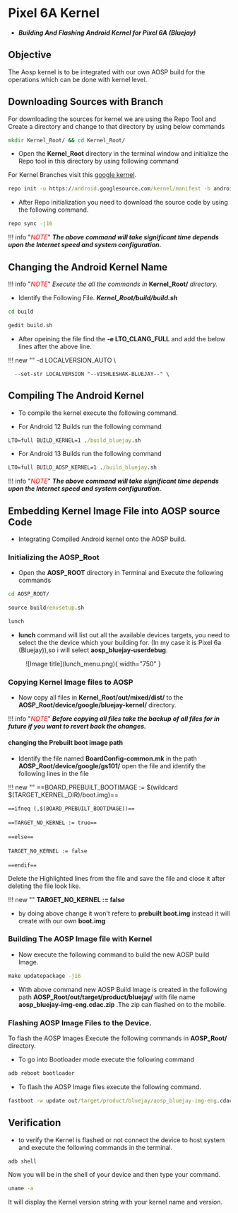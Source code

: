 # Pixel 6A Kernel

* ***Building And Flashing Android Kernel for Pixel 6A (Bluejay)***

## Objective

The Aosp kernel is to be integrated with our own AOSP build for the operations which can be done with kernel level.

## Downloading Sources with Branch

For downloading the sources for kernel we are using the Repo Tool and Create a directory and change to that directory by using below commands

```cmd
mkdir Kernel_Root/ && cd Kernel_Root/
```

* Open the **Kernel_Root** directory in the terminal window and initialize the Repo tool in this directory by using following command

For Kernel Branches visit this [google kernel](https://android.googlesource.com/kernel/gs/).

```cmd
repo init -u https://android.googlesource.com/kernel/manifest -b android-gs-bluejay-5.10-android12L-d2
```

* After Repo initialization you need to download the source code by using the following command.

```cmd
repo sync -j16
```
<!-- <span style="color:Red">NOTE:</span> ***The above command will take significant time depends upon the Internet speed and system configuration.*** -->
!!! info "<span style="color:Red">*NOTE*</span>"
    ***The above command will take significant time depends upon the Internet speed and system configuration.***

## Changing the Android Kernel Name

<!-- <span style="color:Red">NOTE:</span> ***Execute the all the commands in*** **Kernel_Root/** ***directory.*** -->

!!! info "<span style="color:Red">*NOTE*</span>"
    *Execute the all the commands in* **Kernel_Root/** *directory.*

* Identify the Following File. ***Kernel_Root/build/build.sh***

```cmd
cd build
```

```cmd
gedit build.sh
```

* After opeining the file find the **-e LTO_CLANG_FULL** and add the below lines after the above line.

!!! new ""
      -d LOCALVERSION_AUTO \

      --set-str LOCALVERSION "--VISHLESHAK-BLUEJAY--" \

## Compiling The Android Kernel

* To compile the kernel execute the following command.

* For Android 12 Builds run the following command
  
``` cmd
LTO=full BUILD_KERNEL=1 ./build_bluejay.sh
```

* For Android 13 Builds run the following command

```cmd
LTO=full BUILD_AOSP_KERNEL=1 ./build_bluejay.sh
```
<!-- <span style="color:Red">NOTE:</span> ***The above command will take significant time depends upon the Internet speed and system configuration.*** -->
!!! info "<span style="color:Red">*NOTE*</span>"
    ***The above command will take significant time depends upon the Internet speed and system configuration.***
<!--
## Booting the Kernels

*  After the Successfull Completion of building the kernels the Image files are copied in to the ***out/mixed/dist*** path files named **Image.lz4 and boot.img**

*  You can flash the Kernels by executing the following command from **Kernel_Root** directory.
```
adb reboot bootloader
```
*  below command is used to flash the **Image.lz4** file
```
fastboot boot out/mixed/dist/Image.lz4
```
*  below command is used to flash the **Boot image Partition**
```
fastboot flash boot out/mixed/dist/boot.img
```
*  below command is used to flash the **Vendor Boot image Partition**
```
fastboot flash vendor_boot out/mixed/dist/vendor_boot.img
```
*  below command is used to go into the **Fastboot Mode** 
```
fastboot reboot fastboot
```
*  below command is used to flash the Vendor Lodable Kernel modules 
```
fastboot flash vendor_dlkm out/mixed/dist/vendor_dlkm.img
```
*  Then Reboot the Device by using below command
```
fastboot reboot
```

!!! warning "<span style="color:Red">*NOTE*</span>"
    ***After All Commands executed it is recomended to do Factory Reset of your device.***

-->
<!-- <span style="color:Red">*NOTE:</span> After All Commands executed it is recomended to do Factory Reset of your device.* -->

## Embedding Kernel Image File into AOSP source Code

* Integrating Compiled Android kernel onto the AOSP build.

### Initializing the AOSP_Root

* Open the **AOSP_ROOT** directory in Terminal and Execute the following commands

```cmd
cd AOSP_ROOT/
```

```cmd
source build/envsetup.sh
```

```cmd
lunch
```

* **lunch** command will list out all the available devices targets, you need to select the the device which your building for. (In my case it is Pixel 6a (Bluejay)),so i will select **aosp_bluejay-userdebug**.

<figure markdown>
  ![Image title](lunch_menu.png){ width="750" }
</figure>

### Copying Kernel Image files to AOSP

* Now copy all files in **Kernel_Root/out/mixed/dist/** to the **AOSP_Root/device/google/bluejay-kernel/** directory.

<!-- <span style="color:Red">*NOTE:</span> Before copying all files take the backup of all files for in future if you want to revert back the changes.* -->
!!! info "<span style="color:Red">*NOTE*</span>"
    ***Before copying all files take the backup of all files for in future if you want to revert back the changes.***

#### changing the Prebuilt boot image path

* Identify the file named **BoardConfig-common.mk** in the path **AOSP_Root/device/google/gs101/** open the file and identify the following lines in the file

!!! new ""
    ==BOARD_PREBUILT_BOOTIMAGE := $(wildcard $(TARGET_KERNEL_DIR)/boot.img)==

    ==ifneq (,$(BOARD_PREBUILT_BOOTIMAGE))==

    ==TARGET_NO_KERNEL := true==

    ==else==

    TARGET_NO_KERNEL := false

    ==endif==

Delete the Highlighted lines from the file and save the file and close it after deleting the file look like.
<!-- except the bold line delete everything after deleting the above lines except bold it's look like -->

!!! new ""
    **TARGET_NO_KERNEL := false**

* by doing above change it won't refere to **prebuilt boot.img** instead it will create with our own **boot.img**

### Building The AOSP Image file with Kernel

* Now execute the following command to build the new AOSP build Image.

```cmd
make updatepackage -j16
```

* With above command new AOSP Build Image is created in the following path **AOSP_Root/out/target/product/bluejay/**  with file name **aosp_bluejay-img-eng.cdac.zip** .The zip can flashed on to the mobile.

### Flashing AOSP Image Files to the Device.

To flash the AOSP Images Execute the following commands in **AOSP_Root/** directory.

* To go into Bootloader mode execute the following command

```cmd
adb reboot bootloader
```

* To flash the AOSP Image files execute the following command.

```cmd
fastboot -w update out/target/product/bluejay/aosp_bluejay-img-eng.cdac.zip
```

## Verification

* to verify the Kernel is flashed or not connect the device to host system and execute the following commands in the terminal.

```cmd
adb shell
```

Now you will be in the shell of your device and then type your command.

```cmd
uname -a
```

It will display the Kernel version string with your kernel name and version.
